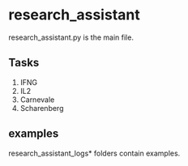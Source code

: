# research_assistant

research_assistant.py is the main file. 

## Tasks

1. IFNG
2. IL2
3. Carnevale
4. Scharenberg

   
## examples

research_assistant_logs* folders contain examples. 
